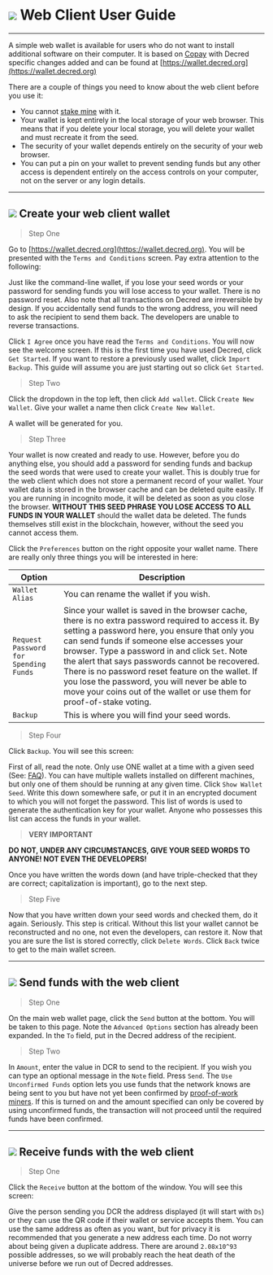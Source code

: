 # <img class="dcr-icon" src="/img/dcr-icons/Wallet.svg" /> Web Client User Guide

---

A simple web wallet is available for users who do not want to install
additional software on their computer.  It is based on
[Copay](https://github.com/bitpay/copay) with Decred specific changes
added and can be found at
[https://wallet.decred.org](https://wallet.decred.org)

There are a couple of things you need to know about the web client
before you use it:

* You cannot
  [stake mine](/mining/proof-of-stake.md)
  with it.
* Your wallet is kept entirely in the local storage of your web
  browser.  This means that if you delete your local storage, you will
  delete your wallet and must recreate it from the seed.
* The security of your wallet depends entirely on the security of your
  web browser.
* You can put a pin on your wallet to prevent sending funds but any
  other access is dependent entirely on the access controls on your
  computer, not on the server or any login details.

---

## <img class="dcr-icon" src="/img/dcr-icons/CreateWallet.svg" /> Create your web client wallet

> Step One

Go to [https://wallet.decred.org](https://wallet.decred.org). You will
be presented with the `Terms and Conditions` screen. Pay extra
attention to the following:

Just like the command-line wallet, if you lose your seed words or your
password for sending funds you will lose access to your wallet. There
is no password reset. Also note that all transactions on Decred are
irreversible by design. If you accidentally send funds to the wrong
address, you will need to ask the recipient to send them back. The
developers are unable to reverse transactions.

Click `I Agree` once you have read the `Terms and Conditions`. You
will now see the welcome screen. If this is the first time you
have used Decred, click `Get Started`. If you want to restore a
previously used wallet, click `Import Backup`. This guide will
assume you are just starting out so click `Get Started`.

> Step Two

Click the dropdown in the top left, then click `Add wallet`. Click
`Create New Wallet`. Give your wallet a name then click `Create New Wallet`.

A wallet will be generated for you.


> Step Three

Your wallet is now created and ready to use. However, before you do
anything else, you should add a password for sending funds and backup
the seed words that were used to create your wallet. This is doubly
true for the web client which does not store a permanent record of
your wallet. Your wallet data is stored in the browser cache and
can be deleted quite easily. If you are running in incognito mode,
it will be deleted as soon as you close the browser. **WITHOUT THIS
SEED PHRASE YOU LOSE ACCESS TO ALL FUNDS IN YOUR WALLET** should
the wallet data be deleted. The funds themselves still exist in
the blockchain, however, without the seed you cannot access them.

Click the `Preferences` button on the right opposite your wallet name. There are really only three things you will be interested in here:

Option                                | Description
---                                   | ---
`Wallet Alias`                        | You can rename the wallet if you wish.
`Request Password for Spending Funds` | Since your wallet is saved in the browser cache, there is no extra password required to access it. By setting a password here, you ensure that only you can send funds if someone else accesses your browser. Type a password in and click `Set`. Note the alert that says passwords cannot be recovered. There is no password reset feature on the wallet. If you lose the password, you will never be able to move your coins out of the wallet or use them for proof-of-stake voting.
`Backup`                              | This is where you will find your seed words.

> Step Four

Click `Backup`. You will see this screen:

First of all, read the note. Only use ONE wallet at a time with a
given seed (See: [FAQ](#)). You can have multiple wallets installed on
different machines, but only one of them should be running at any
given time. Click `Show Wallet Seed`. Write this down somewhere safe,
or put it in an encrypted document to which you will not forget the
password. This list of words is used to generate the authentication
key for your wallet. Anyone who possesses this list can access the
funds in your wallet.

> **VERY IMPORTANT**

**DO NOT, UNDER ANY CIRCUMSTANCES, GIVE YOUR SEED WORDS TO ANYONE! NOT EVEN THE DEVELOPERS!**

Once you have written the words down (and have triple-checked that they are correct; capitalization is important), go to the next step.

> Step Five

Now that you have written down your seed words and checked them, do it
again. Seriously. This step is critical. Without this list your wallet
cannot be reconstructed and no one, not even the developers, can
restore it. Now that you are sure the list is stored correctly, click
`Delete Words`. Click `Back` twice to get to the main wallet screen.

---

## <img class="dcr-icon" src="/img/dcr-icons/Send.svg" /> Send funds with the web client

> Step One

On the main web wallet page, click the `Send` button at the
bottom. You will be taken to this page. Note the `Advanced Options`
section has already been expanded. In the `To` field, put in the
Decred address of the recipient.

> Step Two

In `Amount`, enter the value in DCR to send to the recipient. If you
wish you can type an optional message in the `Note` field. Press
`Send`. The `Use Unconfirmed Funds` option lets you use funds that the
network knows are being sent to you but have not yet been confirmed by
[proof-of-work miners](/mining/proof-of-work.md). If
this is turned on and the amount specified can only be covered by
using unconfirmed funds, the transaction will not proceed until the
required funds have been confirmed.

---

## <img class="dcr-icon" src="/img/dcr-icons/Receive.svg" /> Receive funds with the web client

> Step One

Click the `Receive` button at the bottom of the window. You will see
this screen:

Give the person sending you DCR the address displayed (it will start
with `Ds`) or they can use the QR code if their wallet or service
accepts them. You can use the same address as often as you want, but
for privacy it is recommended that you generate a new address each
time. Do not worry about being given a duplicate address. There are
around `2.08x10^93` possible addresses, so we will probably reach the
heat death of the universe before we run out of Decred addresses.

